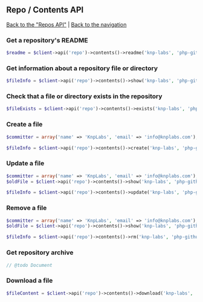 ## Repo / Contents API
[Back to the "Repos API"](../repos.md) | [Back to the navigation](../README.md)

### Get a repository's README

```php
$readme = $client->api('repo')->contents()->readme('knp-labs', 'php-github-api', $reference);
```

### Get information about a repository file or directory

```php
$fileInfo = $client->api('repo')->contents()->show('knp-labs', 'php-github-api', $path, $reference);
```

### Check that a file or directory exists in the repository
```php
$fileExists = $client->api('repo')->contents()->exists('knp-labs', 'php-github-api', $path, $reference);
```

### Create a file
```php
$committer = array('name' => 'KnpLabs', 'email' => 'info@knplabs.com');

$fileInfo = $client->api('repo')->contents()->create('knp-labs', 'php-github-api', $path, $content, $commitMessage, $branch, $committer);
```

### Update a file

```php
$committer = array('name' => 'KnpLabs', 'email' => 'info@knplabs.com');
$oldFile = $client->api('repo')->contents()->show('knp-labs', 'php-github-api', $path, $branch);

$fileInfo = $client->api('repo')->contents()->update('knp-labs', 'php-github-api', $path, $content, $commitMessage, $oldFile['sha'], $branch, $committer);
```

### Remove a file

```php
$committer = array('name' => 'KnpLabs', 'email' => 'info@knplabs.com');
$oldFile = $client->api('repo')->contents()->show('knp-labs', 'php-github-api', $path, $branch);

$fileInfo = $client->api('repo')->contents()->rm('knp-labs', 'php-github-api', $path, $commitMessage, $oldFile['sha'], $branch, $committer);
```

### Get repository archive

```php
// @todo Document
```

### Download a file

```php
$fileContent = $client->api('repo')->contents()->download('knp-labs', 'php-github-api', $path, $reference);
```

